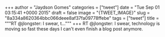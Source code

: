 
+++
author = "Jaydson Gomes"
categories = ["tweet"]
date = "Tue Sep 01 03:15:41 +0000 2015"
draft = false
image = "{TWEET_IMAGE}"
slug = "8a334a8620364bbc066deee8af37fa09778ffebe"
tags = ["tweet"]
title = """RT @jlongster: I swear, t..."""
+++
RT @jlongster: I swear, technology is moving so fast these days I can't even finish a blog post anymore.
